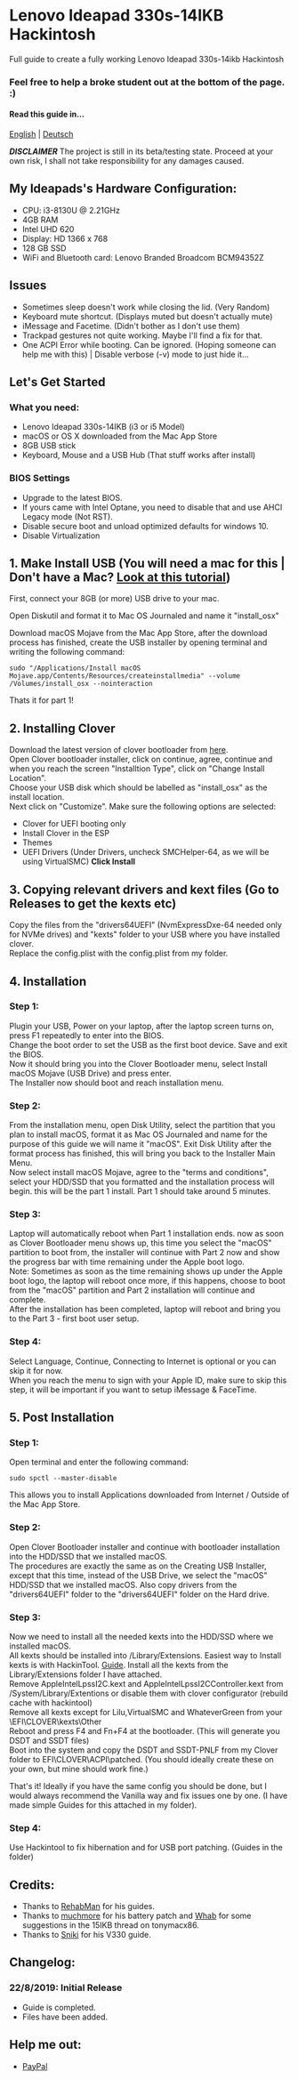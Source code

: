 # Lenovo Ideapad 330s-14IKB Hackintosh
Full guide to create a fully working Lenovo Ideapad 330s-14ikb Hackintosh

### Feel free to help a broke student out at the bottom of the page. :)

#### Read this guide in...
[English](README.md) | [Deutsch](README-DE.md)

***DISCLAIMER***
The project is still in its beta/testing state.
Proceed at your own risk, I shall not take responsibility for any damages caused.

## My Ideapads's Hardware Configuration:
- CPU: i3-8130U @ 2.21GHz
- 4GB RAM
- Intel UHD 620
- Display: HD 1366 x 768
- 128 GB SSD
- WiFi and Bluetooth card: Lenovo Branded Broadcom BCM94352Z

## Issues
- Sometimes sleep doesn't work while closing the lid. (Very Random)
- Keyboard mute shortcut. (Displays muted but doesn't actually mute)
- iMessage and Facetime. (Didn't bother as I don't use them)
- Trackpad gestures not quite working. Maybe I'll find a fix for that.
- One ACPI Error while booting. Can be ignored. (Hoping someone can help me with this) | Disable verbose (-v) mode to just hide it...

## Let's Get Started

### What you need:
- Lenovo Ideapad 330s-14IKB (i3 or i5 Model)
- macOS or OS X downloaded from the Mac App Store
- 8GB USB stick
- Keyboard, Mouse and a USB Hub (That stuff works after install)

### BIOS Settings
- Upgrade to the latest BIOS.
- If yours came with Intel Optane, you need to disable that and use AHCI Legacy mode (Not RST).
- Disable secure boot and unload optimized defaults for windows 10.
- Disable Virtualization

## 1. Make Install USB (You will need a mac for this | Don't have a Mac? [Look at this tutorial](MacVM.md))
First, connect your 8GB (or more) USB drive to your mac.

Open Diskutil and format it to Mac OS Journaled and name it "install_osx"

Download macOS Mojave from the Mac App Store, after the download process has finished, create the USB installer by opening terminal and writing the following command:

``` sudo "/Applications/Install macOS Mojave.app/Contents/Resources/createinstallmedia" --volume  /Volumes/install_osx --nointeraction ```

Thats it for part 1!

## 2. Installing Clover
Download the latest version of clover bootloader from [here](https://sourceforge.net/projects/cloverefiboot/).<br>
Open Clover bootloader installer, click on continue, agree, continue and when you reach the screen "Installtion Type", click on "Change Install Location".<br>
Choose your USB disk which should be labelled as "install_osx" as the install location.<br>
Next click on "Customize". Make sure the following options are selected:<br>
- Clover for UEFI booting only
- Install Clover in the ESP
- Themes
- UEFI Drivers (Under Drivers, uncheck SMCHelper-64, as we will be using VirtualSMC)
**Click Install**

## 3. Copying relevant drivers and kext files (Go to Releases to get the kexts etc)
Copy the files from the "drivers64UEFI" (NvmExpressDxe-64 needed only for NVMe drives) and "kexts" folder to your USB where you have installed clover.<br>
Replace the config.plist with the config.plist from my folder.<br>

## 4. Installation

### Step 1:
Plugin your USB, Power on your laptop, after the laptop screen turns on, press F1 repeatedly to enter into the BIOS.<br>
Change the boot order to set the USB as the first boot device. Save and exit the BIOS.<br>
Now it should bring you into the Clover Bootloader menu, select Install macOS Mojave (USB Drive) and press enter.<br>
The Installer now should boot and reach installation menu.<br>

### Step 2:
From the installation menu, open Disk Utility, select the partition that you plan to install macOS, format it as Mac OS Journaled and name for the purpose of this guide we will name it "macOS". Exit Disk Utility after the format process has finished, this will bring you back to the Installer Main Menu. <br>
Now select install macOS Mojave, agree to the "terms and conditions", select your HDD/SSD that you formatted and the installation process will begin. this will be the part 1 install. Part 1 should take around 5 minutes. <br>

### Step 3:
Laptop will automatically reboot when Part 1 installation ends. now as soon as Clover Bootloader menu shows up, this time you select the "macOS" partition to boot from, the installer will continue with Part 2 now and show the progress bar with time remaining under the Apple boot logo. <br>
Note: Sometimes as soon as the time remaining shows up under the Apple boot logo, the laptop will reboot once more, if this happens, choose to boot from the "macOS" partition and Part 2 installation will continue and complete. <br>
After the installation has been completed, laptop will reboot and bring you to the Part 3 - first boot user setup.<br>

### Step 4:
Select Language, Continue, Connecting to Internet is optional or you can skip it for now.<br>
When you reach the menu to sign with your Apple ID, make sure to skip this step, it will be important if you want to setup iMessage & FaceTime.<br>

## 5. Post Installation
### Step 1: 
Open terminal and enter the following command:

``` sudo spctl --master-disable ```

This allows you to install Applications downloaded from Internet / Outside of the Mac App Store.

### Step 2:
Open Clover Bootloader installer and continue with bootloader installation into the HDD/SSD that we installed macOS.<br>
The procedures are exactly the same as on the Creating USB Installer, except that this time, instead of the USB Drive, we select the "macOS" HDD/SSD that we installed macOS. Also copy drivers from the "drivers64UEFI" folder to the "drivers64UEFI" folder on the Hard drive.<br>

### Step 3:

Now we need to install all the needed kexts into the HDD/SSD where we installed macOS. <br>
All kexts should be installed into /Library/Extensions. Easiest way to Install kexts is with HackinTool. [Guide](https://www.tonymacx86.com/threads/guide-installing-3rd-party-kexts-el-capitan-sierra-high-sierra-mojave.268964/). Install all the kexts from the Library/Extensions folder I have attached. <br>
Remove AppleIntelLpssI2C.kext and AppleIntelLpssI2CController.kext from /System/Library/Extentions or disable them with clover configurator (rebuild cache with hackintool) <br>
Remove all kexts except for Lilu,VirtualSMC and WhateverGreen from your \EFI\CLOVER\kexts\Other <br>
Reboot and press F4 and Fn+F4 at the bootloader. (This will generate you DSDT and SSDT files) <br>
Boot into the system and copy the DSDT and SSDT-PNLF from my Clover folder to EFI\CLOVER\ACPI\patched. (You should ideally create these on your own, but mine should work fine.) <br>

That's it! Ideally if you have the same config you should be done, but I would always recommend the Vanilla way and fix issues one by one. (I have made simple Guides for this attached in my folder).

### Step 4:
Use Hackintool to fix hibernation and for USB port patching. (Guides in the folder)

## Credits:
- Thanks to [RehabMan](https://www.tonymacx86.com/members/429483/) for his guides.
- Thanks to [muchmore](https://www.tonymacx86.com/members/698774/) for his battery patch and [Whab](https://www.tonymacx86.com/members/2096263/) for some suggestions in the 15IKB thread on tonymacx86.
- Thanks to [Sniki](https://www.tonymacx86.com/members/1501160/) for his V330 guide.

## Changelog:
### 22/8/2019: Initial Release
- Guide is completed.
- Files have been added.

## Help me out:
- [PayPal](https://www.paypal.com/paypalme2/quiiddev)